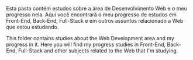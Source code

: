 Esta pasta contém estudos sobre a área de Desenvolvimento Web e o meu progresso nela. Aqui você encontrará o meu progresso
de estudos em Front-End, Back-End, Full-Stack e em outros assuntos relacionado a Web que estou estudando. 

This folder contains studies about the Web Development area and my progress in it. Here you will find my progress
studies in Front-End, Back-End, Full-Stack and other subjects related to the Web that I'm studying.
